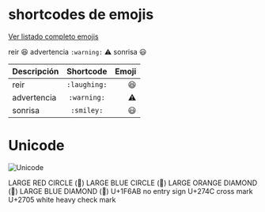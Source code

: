 

# shortcodes de emojis

[Ver listado completo emojis](https://tutorialmarkdown.com/emojis)

reir :laughing:
advertencia `:warning:` :warning:
sonrisa :smiley:


| Descripción  | Shortcode       | Emoji |
| :------------ |:---------------:| -----:|
| reir         | `:laughing:`    | :laughing:  |
| advertencia   | `:warning:`    | :warning: |
| sonrisa     | `:smiley:`       |  :smiley: |

# Unicode 

![Unicode](https://apps.timwhitlock.info/emoji/tables/unicode)

LARGE RED CIRCLE (&#x1F534;)
LARGE BLUE CIRCLE (&#x1F535;)
LARGE ORANGE DIAMOND (&#x1F536;)
LARGE BLUE DIAMOND (&#x1F537;)
U+1F6AB     no entry sign
U+274C		cross mark
U+2705	   	white heavy check mark



